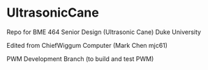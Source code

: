 # UltrasonicCane
Repo for BME 464 Senior Design (Ultrasonic Cane)
Duke University



Edited from ChiefWiggum Computer (Mark Chen mjc61)

PWM Development Branch (to build and test PWM)

